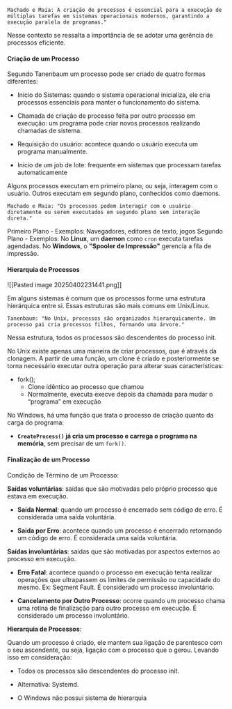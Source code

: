 ```Machado e Maia: A criação de processos é essencial para a execução de múltiplas tarefas em sistemas operacionais modernos, garantindo a execução paralela de programas."```

Nesse contexto se ressalta a importância de se adotar uma gerência de processos eficiente.

#### Criação de um Processo

Segundo Tanenbaum um processo pode ser criado de quatro formas diferentes:

- Início do Sistemas: quando o sistema operacional inicializa, ele cria processos essenciais para manter o funcionamento do sistema.

- Chamada de criação de processo feita por outro processo em execução: um programa pode criar novos processos realizando chamadas de sistema.

- Requisição do usuário: acontece quando o usuário executa um programa manualmente.

- Início de um job de lote: frequente em sistemas que processam tarefas automaticamente

Alguns processos executam em primeiro plano, ou seja, interagem com o usuário. Outros executam em segundo plano, conhecidos como daemons.

```Machado e Maia: "Os processos podem interagir com o usuário diretamente ou serem executados em segundo plano sem interação direta." ```

Primeiro Plano - Exemplos: Navegadores, editores de texto, jogos
Segundo Plano - Exemplos: No **Linux**, um **daemon** como `cron` executa tarefas agendadas. No **Windows**, o **"Spooler de Impressão"** gerencia a fila de impressão.

#### Hierarquia de Processos

![[Pasted image 20250402231441.png]]

Em alguns sistemas é comum que os processos forme uma estrutura hierárquica entre si. Essas estruturas são mais comuns em Unix/Linux.

``` Tanenbaum: "No Unix, processos são organizados hierarquicamente. Um processo pai cria processos filhos, formando uma árvore." ```

Nessa estrutura, todos os processos são descendentes do processo init.

No Unix existe apenas uma maneira de criar processos, que é através da clonagem. A partir de uma função, um clone é criado e posteriormente se torna necessário executar outra operação para alterar suas características:

- fork(); 
	- Clone idêntico ao processo que chamou
	- Normalmente, executa execve depois da chamada para mudar o “programa” em execução

No Windows, há uma função que trata o processo de criação quanto da carga do programa:

- **`CreateProcess()` já cria um processo e carrega o programa na memória**, sem precisar de um `fork()`.

#### Finalização de um Processo

Condição de Término de um Processo:

**Saídas voluntárias**: saídas que são motivadas pelo próprio processo que estava em execução.

- **Saída Normal**: quando um processo é encerrado sem código de erro. É considerada uma saída voluntária.

- **Saída por Erro**: acontece quando um processo é encerrado retornando um código de erro. É considerada uma saída voluntária.

**Saídas involuntárias**: saídas que são motivadas por aspectos externos ao processo em execução.

- **Erro Fatal**: acontece quando o processo em execução tenta realizar operações que ultrapassem os limites de permissão ou capacidade do mesmo. Ex: Segment Fault. É considerado um processo involuntário.

- **Cancelamento por Outro Processo**: ocorre quando um processo chama uma rotina de finalização para outro processo em execução. É considerado um processo involuntário.

**Hierarquia de Processos**:

Quando um processo é criado, ele mantem sua ligação de parentesco com o seu ascendente, ou seja, ligação com o processo que o gerou. Levando isso em consideração:

- Todos os processos são descendentes do processo init. 
- Alternativa: Systemd.

- O Windows não possui sistema de hierarquia


